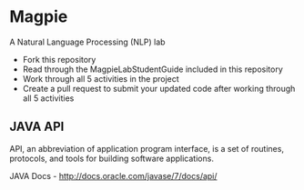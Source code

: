 # Magpie
A Natural Language Processing (NLP) lab

- Fork this repository
- Read through the MagpieLabStudentGuide included in this repository
- Work through all 5 activities in the project
- Create a pull request to submit your updated code after working through all 5 activities

## JAVA API
API, an abbreviation of application program interface, is a set of routines, protocols, and tools for building software applications. 

JAVA Docs - http://docs.oracle.com/javase/7/docs/api/

